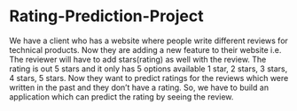 # Rating-Prediction-Project
We have a client who has a website where people write different reviews for technical products.  Now they are adding a new feature to their website i.e. The reviewer will have to add stars(rating)  as well with the review. The rating is out 5 stars and it only has 5 options available 1 star, 2 stars,  3 stars, 4 stars, 5 stars. Now they want to predict ratings for the reviews which were written in the  past and they don’t have a rating. So, we have to build an application which can predict the rating  by seeing the review.
